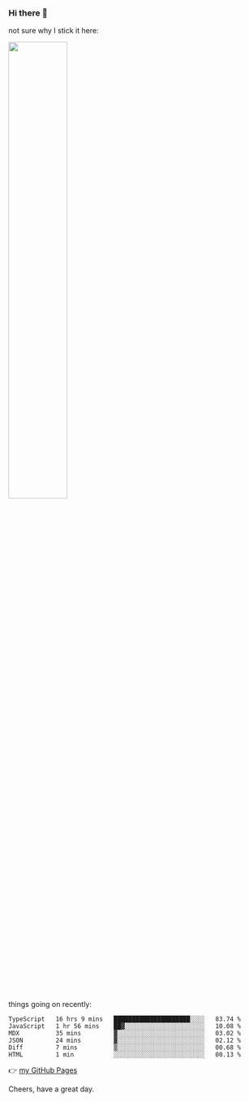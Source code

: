 ### Hi there 👋

not sure why I stick it here:

[<img width="48%" src="https://github-readme-stats.vercel.app/api?username=ykzhukian&show_icons=true&theme=dracula">](https://github.com/anuraghazra/github-readme-stats)


things going on recently:

<!--START_SECTION:waka-->

```text
TypeScript   16 hrs 9 mins   █████████████████████░░░░   83.74 %
JavaScript   1 hr 56 mins    ██▓░░░░░░░░░░░░░░░░░░░░░░   10.08 %
MDX          35 mins         ▓░░░░░░░░░░░░░░░░░░░░░░░░   03.02 %
JSON         24 mins         ▓░░░░░░░░░░░░░░░░░░░░░░░░   02.12 %
Diff         7 mins          ▒░░░░░░░░░░░░░░░░░░░░░░░░   00.68 %
HTML         1 min           ░░░░░░░░░░░░░░░░░░░░░░░░░   00.13 %
```

<!--END_SECTION:waka-->

👉 [my GitHub Pages](https://ykzhukian.github.io)

Cheers, have a great day.


